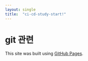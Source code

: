 ```yaml
---
layout: single
title:  "ci-cd-study-start!"
---
```


# git 관련 
This site was built using [GitHub Pages](https://pages.github.com/).
